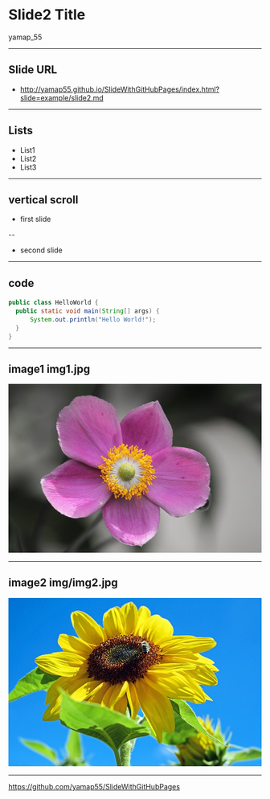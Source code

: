 # Slide2 Title

yamap_55

---

## Slide URL
- http://yamap55.github.io/SlideWithGitHubPages/index.html?slide=example/slide2.md

---

## Lists

- List1
- List2
- List3

---

## vertical scroll

- first slide

--

- second slide

---

## code

```java
public class HelloWorld {
  public static void main(String[] args) {
      System.out.println("Hello World!");
  }
}
```

---

## image1 img1.jpg

![image](img1.jpg)

---

## image2 img/img2.jpg

![image](img/img2.jpg)

---

https://github.com/yamap55/SlideWithGitHubPages
